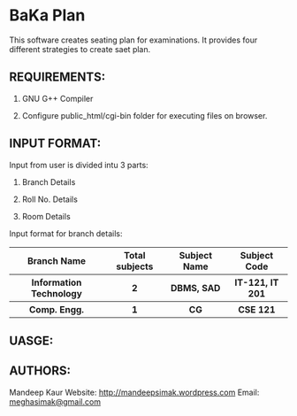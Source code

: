 BaKa Plan
============

This software creates seating plan for examinations. It provides four different
strategies to create saet plan.

REQUIREMENTS:
----------------------------
1) GNU G++ Compiler

2) Configure public_html/cgi-bin folder for executing files on browser.


INPUT FORMAT:
----------------------------
Input from user is divided intu 3 parts:

1) Branch Details

2) Roll No. Details

3) Room Details

Input format for branch details:

<table>
    <tr> <th> Branch Name </th> <th> Total subjects</th> <th> Subject Name</th>
        <th>Subject Code </th>
    </tr>
     <tr> <th> Information Technology </th> <th> 2</th> <th> DBMS, SAD</th>
        <th>IT-121, IT 201</th>
    </tr>
     <tr> <th> Comp. Engg. </th> <th> 1</th> <th> CG</th>
        <th>CSE 121 </th>
    </tr>


</table>



UASGE:
----------------------------


AUTHORS:
----------------------------
Mandeep Kaur
Website: http://mandeepsimak.wordpress.com
Email: meghasimak@gmail.com
